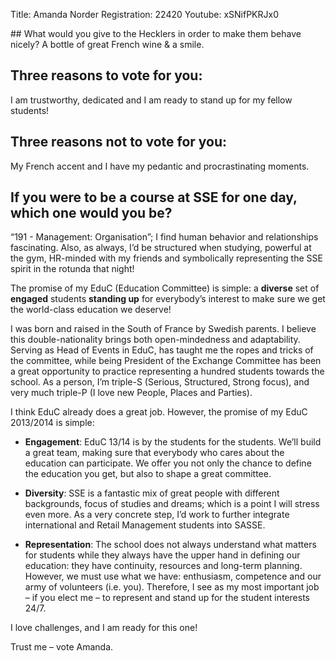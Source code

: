 Title: Amanda Norder
Registration: 22420
Youtube: xSNifPKRJx0

<section class="well" markdown="1">
## What would you give to the Hecklers in order to make them behave nicely?
A bottle of great French wine & a smile.

## Three reasons to vote for you:

I am trustworthy, dedicated and I am ready to stand up for my fellow students!

## Three reasons not to vote for you:

My French accent and I have my pedantic and procrastinating moments.

## If you were to be a course at SSE for one day, which one would you be?
“191 - Management: Organisation”; I find human behavior and relationships fascinating. Also, as always, I’d be structured when studying, powerful at the gym, HR-minded with my friends and symbolically representing the SSE spirit in the rotunda that night!
</section>

The promise of my EduC (Education Committee) is simple: a **diverse** set of **engaged** students **standing up** for everybody’s interest to make sure we get the world-class education we deserve!

I was born and raised in the South of France by Swedish parents. I believe this double-nationality brings both open-mindedness and adaptability. Serving as Head of Events in EduC, has taught me the ropes and tricks of the committee, while being President of the Exchange Committee has been a great opportunity to practice representing a hundred students towards the school.
As a person, I’m triple-S (Serious, Structured, Strong focus), and very much triple-P (I love new People, Places and Parties).

I think EduC already does a great job. However, the promise of my EduC 2013/2014 is simple:

* **Engagement**: EduC 13/14 is by the students for the students. We’ll build a great team, making sure that everybody who cares about the education can participate. We offer you not only the chance to define the education you get, but also to shape a great committee.

* **Diversity**: SSE is a fantastic mix of great people with different backgrounds, focus of studies and dreams; which is a point I will stress even more. As a very concrete step, I’d work to further integrate international and Retail Management students into SASSE.

* **Representation**: The school does not always understand what matters for students while they always have the upper hand in defining our education: they have continuity, resources and long-term planning. However, we must use what we have: enthusiasm, competence and our army of volunteers (i.e. you). Therefore, I see as my most important job – if you elect me – to represent and stand up for the student interests 24/7.

I love challenges, and I am ready for this one!

Trust me – vote Amanda.
